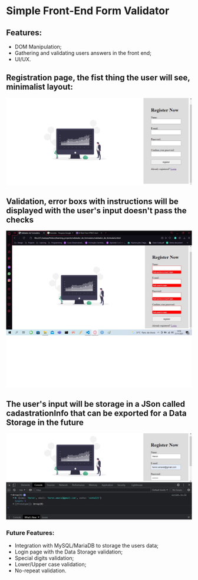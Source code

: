 # Simple Front-End Form Validator
## Features:
* DOM Manipulation;
* Gathering and validating users answers in the front end;
* UI/UX.

## Registration page, the fist thing the user will see, minimalist layout:

![alt Register page](https://github.com/heronoa/form_validator/blob/master/body.jpg?raw=true)

## Validation, error boxs with instructions will be displayed with the user's input doesn't pass the checks
![alt Register page](https://github.com/heronoa/form_validator/blob/master/validation.jpg?raw=true)

## The user's input will be storage in a JSon called cadastrationInfo that can be exported for a Data Storage in the future
![alt Register page](https://github.com/heronoa/form_validator/blob/master/exporting.jpg?raw=true)

### Future Features: 
* Integration with MySQL/MariaDB to storage the users data;
* Login page with the Data Storage validation;
* Special digits validation;
* Lower/Upper case validation;
* No-repeat validation.